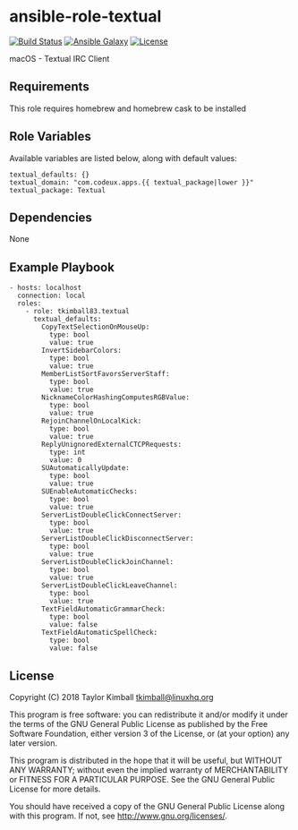 # ansible-role-textual

[![Build Status](https://travis-ci.org/tkimball83/ansible-role-textual.svg?branch=master)](https://travis-ci.org/tkimball83/ansible-role-textual)
[![Ansible Galaxy](https://img.shields.io/badge/ansible--galaxy-textual-blue.svg?style=flat)](https://galaxy.ansible.com/tkimball83/textual)
[![License](https://img.shields.io/badge/license-GPLv3-brightgreen.svg?style=flat)](COPYING)

macOS - Textual IRC Client

## Requirements

This role requires homebrew and homebrew cask to be installed

## Role Variables

Available variables are listed below, along with default values:

    textual_defaults: {}
    textual_domain: "com.codeux.apps.{{ textual_package|lower }}"
    textual_package: Textual

## Dependencies

None

## Example Playbook

    - hosts: localhost
      connection: local
      roles:
        - role: tkimball83.textual
          textual_defaults:
            CopyTextSelectionOnMouseUp:
              type: bool
              value: true
            InvertSidebarColors:
              type: bool
              value: true
            MemberListSortFavorsServerStaff:
              type: bool
              value: true
            NicknameColorHashingComputesRGBValue:
              type: bool
              value: true
            RejoinChannelOnLocalKick:
              type: bool
              value: true
            ReplyUnignoredExternalCTCPRequests:
              type: int
              value: 0
            SUAutomaticallyUpdate:
              type: bool
              value: true
            SUEnableAutomaticChecks:
              type: bool
              value: true
            ServerListDoubleClickConnectServer:
              type: bool
              value: true
            ServerListDoubleClickDisconnectServer:
              type: bool
              value: true
            ServerListDoubleClickJoinChannel:
              type: bool
              value: true
            ServerListDoubleClickLeaveChannel:
              type: bool
              value: true
            TextFieldAutomaticGrammarCheck:
              type: bool
              value: false
            TextFieldAutomaticSpellCheck:
              type: bool
              value: false

## License

Copyright (C) 2018 Taylor Kimball <tkimball@linuxhq.org>

This program is free software: you can redistribute it and/or modify
it under the terms of the GNU General Public License as published by
the Free Software Foundation, either version 3 of the License, or
(at your option) any later version.

This program is distributed in the hope that it will be useful,
but WITHOUT ANY WARRANTY; without even the implied warranty of
MERCHANTABILITY or FITNESS FOR A PARTICULAR PURPOSE. See the
GNU General Public License for more details.

You should have received a copy of the GNU General Public License
along with this program. If not, see <http://www.gnu.org/licenses/>.
